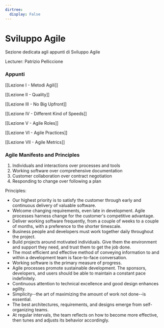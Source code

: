 ```yaml
---
dirtree:
  display: False
---
```


# Sviluppo Agile

Sezione dedicata agli appunti di Sviluppo Agile

Lecturer: Patrizio Pelliccione

### Appunti

[[Lezione I - Metodi Agili]]

[[Lezione II - Quality]]

[[Lezione III - No Big Upfront]]

[[Lezione IV - Different Kind of Speeds]]

[[Lezione V - Agile Roles]]

[[Lezione VI - Agile Practices]]

[[Lezione VII - Agile Metrics]]

### Agile Manifesto and Principles

1. Individuals and interactions over processes and tools
2. Working software over comprehensive documentation
3. Customer collaboration over contract negotiation
4. Responding to change over following a plan

Principles:
- Our highest priority is to satisfy the customer through early and continuous delivery of valuable software.
- Welcome changing requirements, even late in development. Agile processes harness change for the customer's competitive advantage.
- Deliver working software frequently, from a couple of weeks to a couple of months, with a preference to the shorter timescale.
- Business people and developers must work together daily throughout the project.
- Build projects around motivated individuals. Give them the environment and support they need, and trust them to get the job done.
- The most efficient and effective method of conveying information to and within a development team is face-to-face conversation.
- Working software is the primary measure of progress.
- Agile processes promote sustainable development. The sponsors, developers, and users should be able to maintain a constant pace indefinitely.
- Continuous attention to technical excellence and good design enhances agility.
- Simplicity--the art of maximizing the amount of work not done--is essential.
- The best architectures, requirements, and designs emerge from self-organizing teams.
- At regular intervals, the team reflects on how to become more effective, then tunes and adjusts its behavior accordingly. 